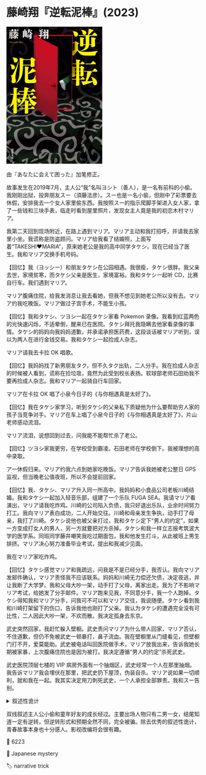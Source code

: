 # 藤崎翔『逆転泥棒』(2023)

<img src=images/2023_cover.jpg width=250/>

由『あなたに会えて困った』加笔修正。

故事发生在2019年7月，主人公“我”名叫ヨシト（善人），是一名有前科的小偷。我刚刚出狱，投奔朋友スー（須藤法彦）。スー也是一名小偷，但刚中了彩票要去休假，安排我去一个女人家里偷东西。我按照スー的指示爬脚手架进入女人家，拿了一些钱和三块手表，临走时看到屋里照片，发现女主人竟是我的初恋木村マリア。

我第二天回到现场附近，在路上遇到マリア。マリア主动和我打招呼，并请我去家里小坐。我谎称是防盗顾问。マリア给我看了结婚照，上面写着“TAKESHI♥MARIA”，原来她老公是我的高中同学タケシ，现在已经当了医生。我和マリア交换手机号码。

【回忆】我（ヨッシー）和朋友タケシ在公园相遇。我很瘦，タケシ很胖。我父亲去世，家境贫寒，而タケシ父亲是医生，家境富裕。我和タケシ一起听 CD，比赛自行车。我们遇到マリア。

マリア腹痛住院，给我发消息让我去看她，但我不想见到她老公所以没有去。マリア约我吃晚饭。マリア做过子宫手术，不能生小孩。

【回忆】我和タケシ、ツヨシ一起在タケシ家看 Pokemon 录像。我看到红蓝两色的光快速闪烁，不适晕倒，醒来已在医院。タケシ拜托我隐瞒去他家看录像的事情。タケシ的妈妈向我妈妈道歉，并承诺承担医药费，这段谈话被マリア听到，误以为两人在进行金钱交易。我和タケシ一起捡成人杂志。

マリア请我去卡拉 OK 唱歌。

【回忆】我妈妈找了新男朋友タク，但不久タク出轨，二人分手。我在捡成人杂志的时候被人看到，谎称在捡垃圾，竟然为此受到校长表扬。软球部老师石田劝我不要再捡成人杂志。我和マリア一起骑自行车回家。

マリア在卡拉 OK 唱了小泉今日子的《与你相遇真是太好了》。

【回忆】我在タケシ家学习，听到タケシ的父亲私下质疑他为什么要帮助穷人家的孩子当竞争对手。マリア在车上唱了小泉今日子的《与你相遇真是太好了》，片山老师感动流泪。

マリア流泪，说想回到过去，问我能不能帮忙杀了老公。

【回忆】ツヨシ家我更穷，在学校受到霸凌。石田老师在学校倒下。我被理想的高中录取。

ア一休假归来。マリア约我六点到她家吃晚饭。マリア告诉我她被老公整日 GPS 监视，但当晚老公值夜班，所以不会提前回家。

【回忆】我、タケシ、マリア升入同一所高中。我妈妈和小食品公司老板川崎结婚。我和タケシ一起加入轻音乐部，组建了一个乐队 FUGA SEA。我请マリア看演出，マリア请我吃炸鸡。川崎的公司陷入负债，我只好退出乐队，业余时间努力打工。我向マリア表白成功，二人开始交往。川崎和母亲发生争执，动手打了母亲，我打了川崎。タケシ说他也被父亲打过，我和タケシ定下“男人的约定”，如果一方变成打女人的男人，另一方就要把对方杀掉。タケシ和我一样立志报考筑波大学的医学系。同班同学藤井嘲笑我吃过期面包，我和他发生打斗，从此被班上男生排挤。マリア决心努力准备毕业考试，提出和我减少见面。

我在マリア家吃炸鸡。

【回忆】タケシ感觉マリア和我疏远，问我是不是已经分手，我否认。我向マリア发邮件确认，マリア责怪我不应该联系。妈妈和川崎无力偿还欠债，决定夜逃，并让我断了大学梦。我和父母大吵一架，动手打了父母，离家出走。我为了不影响マリア考试，给她发了分手邮件。マリア跑来见我，不同意分手，我一个人跑掉。タケシ得知我和マリア分手，问我可不可以和マリア交往，我说随便。タケシ看到我和川崎打架留下的伤口，告诉我他也刚打了父亲。我认为タケシ的遭遇完全没有可比性，二人因此大吵一架，不欢而散。我决定孤身去东京。

武史突然回家，我赶忙躲入壁橱。武史责问マリア为什么带人回家，マリア否认，不住道歉，但仍不免被武史一顿暴打，鼻子流血。我在壁橱里从门缝看见，但壁橱门打不开，爱莫能助。武史被电话叫回医院做手术，マリア放我出来，告诉我她长期被家暴，上次腹痛住院也是因为被打。我决定遵循“男人的约定”杀死武史。

武史医院顶层七楼的 VIP 病房外面有一个抽烟区，武史经常一个人在那里抽烟。我告诉マリア我会埋伏在那里，把武史扔下屋顶，伪装自杀。マリア说如果一切顺利，就和我在一起。我其实决定用刀刺死武史，一个人承担全部罪责。我和スー告别。

<details><summary>叙述性诡计</summary>
过去线的两人：
<ul>
<li>我 = ヨッシー = 吉井武史（“吉井”读作“よしい”）。“武史”的正确读法是“たけふみ”，但经常被读作“タケシ”，连婚礼照片都搞错。体型瘦。
</li>
<li>我的朋友タケシ = 北野善人。因为最有名的“北野”是著名演员“北野武”，所以得了外号“タケシ”。体型胖。</li>
</ul>
现在线的两人：
<ul>
<li>我 = 北野善人。体型变瘦。</li>
<li>マリア老公 = 吉井武史。体型变胖，戴上了眼镜。</li>
</ul>

过去线：北野善人打了父亲之后离家出走去了东京，逐渐陷入潦倒，因偷盗入狱。善人的父亲资助吉井武史考上了医科大学，并将他培养成接班人。（伏线：武史看到善人的成绩单是 B 等级，其实是 E 等级被挡住了右边一半。）武史和マリア结婚，二人感情一直很好。善人的父亲得了胰腺癌，临死前想向善人道歉。武史和マリア找到スー，设计让善人到家里偷盗。マリア谎称腹痛住院，想让善人到医院探视，借机安排和他父亲见面，但善人不想见到武史，所以没去医院。マリア谎称被武史家暴，并演出被打戏码（鼻血是事先采好的血，哑铃挡在壁橱前所以打不开），诱导善人去医院杀武史。武史委托同事在屋顶将善人绑架到病房，听取了父亲的临终道歉。结尾武史接受了父亲的道歉，从此改过自新。
</details>

双线叙述主人公小偷和童年好友的成长经过。主要出场人物只有二男一女，结尾知道一定有逆转，但逆转形式和预期全然不同，完全被骗。除去优秀的叙述性诡计，青春故事本身也十分感人。影视改编将会很有趣。

:link: 6223

:file_folder: Japanese mystery

:label: narrative trick
